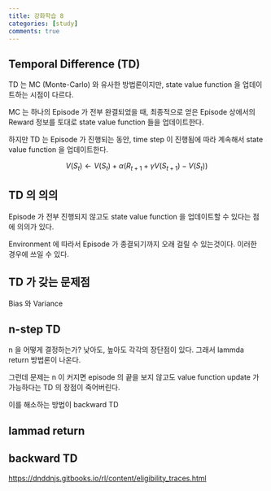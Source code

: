 ```yaml
---
title: 강화학습 8
categories: [study]
comments: true
---
```


## Temporal Difference (TD)

TD 는 MC (Monte-Carlo) 와 유사한 방법론이지만, state value function 을 업데이트하는 시점이 다르다.

MC 는 하나의 Episode 가 전부 완결되었을 때, 최종적으로 얻은 Episode 상에서의 Reward 정보를 토대로 state value function 들을 업데이트한다.

하지만 TD 는 Episode 가 진행되는 동안, time step 이 진행됨에 따라 계속해서 state value function 을 업데이트한다.

$$ V(S_t) \leftarrow V(S_t) + \alpha (R_{t+1} + \gamma V(S_{t+1}) - V(S_t)) $$

## TD 의 의의

Episode 가 전부 진행되지 않고도 state value function 을 업데이트할 수 있다는 점에 의의가 있다.

Environment 에 따라서 Episode 가 종결되기까지 오래 걸릴 수 있는것이다. 이러한 경우에 쓰일 수 있다.

## TD 가 갖는 문제점

Bias 와 Variance

## n-step TD

n 을 어떻게 결정하는가? 낮아도, 높아도 각각의 장단점이 있다.
그래서 lammda return 방법론이 나온다.

그런데 문제는 n 이 커지면 episode 의 끝을 보지 않고도 value function update 가 가능하다는 TD 의 장점이 죽어버린다.

이를 해소하는 방법이 backward TD

## lammad return

## backward TD

https://dnddnjs.gitbooks.io/rl/content/eligibility_traces.html